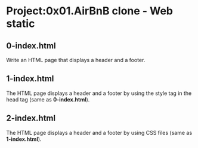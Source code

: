 # Project:0x01.AirBnB clone - Web static

## 0-index.html

Write an HTML page that displays a header and a footer.

## 1-index.html

The HTML page displays a header and a footer by using the style tag in the head tag (same as **0-index.html**).

## 2-index.html

The HTML page displays a header and a footer by using CSS files (same as **1-index.html**).
